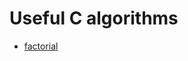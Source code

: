 # Useful C algorithms
- [factorial](https://github.com/ViniciosBS/Algorithms_C/tree/main/Factorial)
